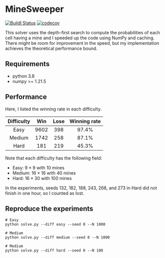 # MineSweeper

[![Buildl Status](https://github.com/nabenabe0928/mine-sweeper-solver/workflows/Python3.8/badge.svg?branch=main)](https://github.com/nabenabe0928/mine-sweeper-solver)
[![codecov](https://codecov.io/gh/nabenabe0928/mine-sweeper-solver/branch/main/graph/badge.svg?token=FQWPWEJSWE)](https://codecov.io/gh/nabenabe0928/mine-sweeper-solver)

This solver uses the depth-first search to compute the probabilities of each cell having a mine and I speeded up the code using NumPy and caching. There might be room for improvement in the speed, but my implementation achieves the theoretical performance bound.

## Requirements
- python 3.8
- numpy >= 1.21.5

## Performance
Here, I listed the winning rate in each difficulty.

|Difficulty | Win | Lose | Winning rate |
|:--:|:--:|:--:|:--:|
|Easy | 9602 | 398 | 97.4%|
|Medium | 1742 | 258 | 87.1%|
|Hard | 181 | 219 | 45.3%|

Note that each difficulty has the following field:
- Easy: $9 \times 9$ with $10$ mines
- Medium: $16 \times 16$ with $40$ mines
- Hard: $16 \times 30$ with $100$ mines

In the experiments, seeds 132, 182, 188, 243, 268, and 273 in Hard did not finish in one hour, so I counted as lost.

## Reproduce the experiments

```shell
# Easy
python solve.py --diff easy --seed 0 --N 1000

# Medium
python solve.py --diff medium --seed 0 --N 1000

# Medium
python solve.py --diff hard --seed 0 --N 100
```

